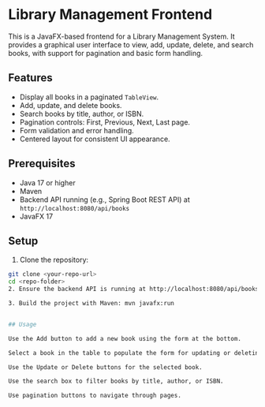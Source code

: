 # Library Management Frontend

This is a JavaFX-based frontend for a Library Management System. It provides a graphical user interface to view, add, update, delete, and search books, with support for pagination and basic form handling.

## Features

- Display all books in a paginated `TableView`.
- Add, update, and delete books.
- Search books by title, author, or ISBN.
- Pagination controls: First, Previous, Next, Last page.
- Form validation and error handling.
- Centered layout for consistent UI appearance.

## Prerequisites

- Java 17 or higher
- Maven
- Backend API running (e.g., Spring Boot REST API) at `http://localhost:8080/api/books`
- JavaFX 17

## Setup

1. Clone the repository:
```bash
git clone <your-repo-url>
cd <repo-folder>
2. Ensure the backend API is running at http://localhost:8080/api/books.

3. Build the project with Maven: mvn javafx:run


## Usage

Use the Add button to add a new book using the form at the bottom.

Select a book in the table to populate the form for updating or deleting.

Use the Update or Delete buttons for the selected book.

Use the search box to filter books by title, author, or ISBN.

Use pagination buttons to navigate through pages.

